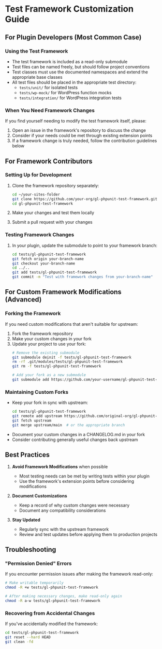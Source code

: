 # Test Framework Customization Guide

## For Plugin Developers (Most Common Case)

### Using the Test Framework
- The test framework is included as a read-only submodule
- Test files can be named freely, but should follow project conventions
- Test classes must use the documented namespaces and extend the appropriate base classes
- All test files should be placed in the appropriate test directory:
  - `tests/unit/` for isolated tests
  - `tests/wp-mock/` for WordPress function mocks
  - `tests/integration/` for WordPress integration tests

### When You Need Framework Changes
If you find yourself needing to modify the test framework itself, please:
1. Open an issue in the framework's repository to discuss the change
2. Consider if your needs could be met through existing extension points
3. If a framework change is truly needed, follow the contribution guidelines below

## For Framework Contributors

### Setting Up for Development
1. Clone the framework repository separately:
   ```bash
   cd ~/your-sites-folder
   git clone https://github.com/your-org/gl-phpunit-test-framework.git
   cd gl-phpunit-test-framework
   ```

2. Make your changes and test them locally
3. Submit a pull request with your changes

### Testing Framework Changes
1. In your plugin, update the submodule to point to your framework branch:
   ```bash
   cd tests/gl-phpunit-test-framework
   git fetch origin your-branch-name
   git checkout your-branch-name
   cd ../..
   git add tests/gl-phpunit-test-framework
   git commit -m "Test with framework changes from your-branch-name"
   ```

## For Custom Framework Modifications (Advanced)

### Forking the Framework
If you need custom modifications that aren't suitable for upstream:

1. Fork the framework repository
2. Make your custom changes in your fork
3. Update your project to use your fork:
   ```bash
   # Remove the existing submodule
   git submodule deinit -f tests/gl-phpunit-test-framework
   rm -rf .git/modules/tests/gl-phpunit-test-framework
   git rm -f tests/gl-phpunit-test-framework

   # Add your fork as a new submodule
   git submodule add https://github.com/your-username/gl-phpunit-test-framework.git tests/gl-phpunit-test-framework
   ```

### Maintaining Custom Forks
- Keep your fork in sync with upstream:
  ```bash
  cd tests/gl-phpunit-test-framework
  git remote add upstream https://github.com/original-org/gl-phpunit-test-framework.git
  git fetch upstream
  git merge upstream/main  # or the appropriate branch
  ```
- Document your custom changes in a CHANGELOG.md in your fork
- Consider contributing generally useful changes back upstream

## Best Practices

1. **Avoid Framework Modifications** when possible
   - Most testing needs can be met by writing tests within your plugin
   - Use the framework's extension points before considering modifications

2. **Document Customizations**
   - Keep a record of why custom changes were necessary
   - Document any compatibility considerations

3. **Stay Updated**
   - Regularly sync with the upstream framework
   - Review and test updates before applying them to production projects

## Troubleshooting

### "Permission Denied" Errors
If you encounter permission issues after making the framework read-only:
```bash
# Make writable temporarily
chmod -R +w tests/gl-phpunit-test-framework

# After making necessary changes, make read-only again
chmod -R a-w tests/gl-phpunit-test-framework
```

### Recovering from Accidental Changes
If you've accidentally modified the framework:
```bash
cd tests/gl-phpunit-test-framework
git reset --hard HEAD
git clean -fd
```
